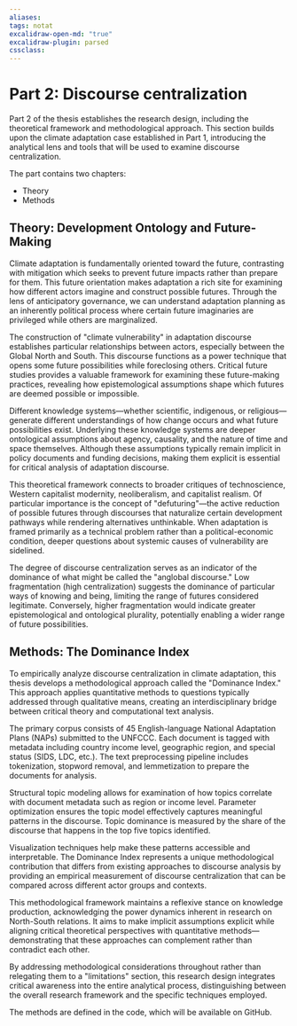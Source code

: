```yaml
---
aliases: 
tags: notat
excalidraw-open-md: "true"
excalidraw-plugin: parsed
cssclass: 
---
```


# Part 2: Discourse centralization

Part 2 of the thesis establishes the research design, including the theoretical framework and methodological approach. This section builds upon the climate adaptation case established in Part 1, introducing the analytical lens and tools that will be used to examine discourse centralization.

The part contains two chapters: 

- Theory
- Methods

## Theory: Development Ontology and Future-Making

Climate adaptation is fundamentally oriented toward the future, contrasting with mitigation which seeks to prevent future impacts rather than prepare for them. This future orientation makes adaptation a rich site for examining how different actors imagine and construct possible futures. Through the lens of anticipatory governance, we can understand adaptation planning as an inherently political process where certain future imaginaries are privileged while others are marginalized.

The construction of "climate vulnerability" in adaptation discourse establishes particular relationships between actors, especially between the Global North and South. This discourse functions as a power technique that opens some future possibilities while foreclosing others. Critical future studies provides a valuable framework for examining these future-making practices, revealing how epistemological assumptions shape which futures are deemed possible or impossible.

Different knowledge systems—whether scientific, indigenous, or religious—generate different understandings of how change occurs and what future possibilities exist. Underlying these knowledge systems are deeper ontological assumptions about agency, causality, and the nature of time and space themselves. Although these assumptions typically remain implicit in policy documents and funding decisions, making them explicit is essential for critical analysis of adaptation discourse.

This theoretical framework connects to broader critiques of technoscience, Western capitalist modernity, neoliberalism, and capitalist realism. Of particular importance is the concept of "defuturing"—the active reduction of possible futures through discourses that naturalize certain development pathways while rendering alternatives unthinkable. When adaptation is framed primarily as a technical problem rather than a political-economic condition, deeper questions about systemic causes of vulnerability are sidelined.

The degree of discourse centralization serves as an indicator of the dominance of what might be called the "anglobal discourse." Low fragmentation (high centralization) suggests the dominance of particular ways of knowing and being, limiting the range of futures considered legitimate. Conversely, higher fragmentation would indicate greater epistemological and ontological plurality, potentially enabling a wider range of future possibilities.

## Methods: The Dominance Index

To empirically analyze discourse centralization in climate adaptation, this thesis develops a methodological approach called the "Dominance Index." This approach applies quantitative methods to questions typically addressed through qualitative means, creating an interdisciplinary bridge between critical theory and computational text analysis.

The primary corpus consists of 45 English-language National Adaptation Plans (NAPs) submitted to the UNFCCC. Each document is tagged with metadata including country income level, geographic region, and special status (SIDS, LDC, etc.). The text preprocessing pipeline includes tokenization, stopword removal, and lemmetization to prepare the documents for analysis.

Structural topic modeling allows for examination of how topics correlate with document metadata such as region or income level. Parameter optimization ensures the topic model effectively captures meaningful patterns in the discourse. Topic dominance is measured by the share of the discourse that happens in the top five topics identified.

Visualization techniques help make these patterns accessible and interpretable. The Dominance Index represents a unique methodological contribution that differs from existing approaches to discourse analysis by providing an empirical measurement of discourse centralization that can be compared across different actor groups and contexts.

This methodological framework maintains a reflexive stance on knowledge production, acknowledging the power dynamics inherent in research on North-South relations. It aims to make implicit assumptions explicit while aligning critical theoretical perspectives with quantitative methods—demonstrating that these approaches can complement rather than contradict each other.

By addressing methodological considerations throughout rather than relegating them to a "limitations" section, this research design integrates critical awareness into the entire analytical process, distinguishing between the overall research framework and the specific techniques employed.

The methods are defined in the code, which will be available on GitHub.